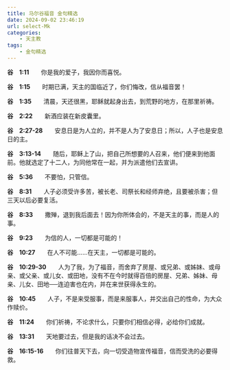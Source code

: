 ```yaml
---
title: 马尔谷福音 金句精选
date: 2024-09-02 23:46:19
url: select-Mk
categories: 
    - 天主教
tags:
    - 金句精选
---
```


**谷&emsp;1:11**&emsp;&emsp;你是我的爱子，我因你而喜悦。

**谷&emsp;1:15**&emsp;&emsp;时期已满，天主的国临近了，你们悔改，信从福音罢！

**谷&emsp;1:35**&emsp;&emsp;清晨，天还很黑，耶稣就起身出去，到荒野的地方，在那里祈祷。

**谷&emsp;2:22**&emsp;&emsp;新酒应装在新皮囊里。

**谷&emsp;2:27-28**&emsp;&emsp;安息日是为人立的，并不是人为了安息日；所以，人子也是安息日的主。
<!-- more -->
**谷&emsp;3:13-14**&emsp;&emsp;随后，耶稣上了山，把自己所想要的人召来，他们便来到他面前。他就选定了十二人，为同他常在一起，并为派遣他们去宣讲。

**谷&emsp;5:36**&emsp;&emsp;不要怕，只管信。

**谷&emsp;8:31**&emsp;&emsp;人子必须受许多苦，被长老、司祭长和经师弃绝，且要被杀害；但三天以后必要复活。

**谷&emsp;8:33**&emsp;&emsp;撒殚，退到我后面去！因为你所体会的，不是天主的事，而是人的事。

**谷&emsp;9:23**&emsp;&emsp;为信的人，一切都是可能的！

**谷&emsp;10:27**&emsp;&emsp;在人不可能……在天主，一切都是可能的。

**谷&emsp;10:29-30**&emsp;&emsp;人为了我，为了福音，而舍弃了房屋、或兄弟、或姊妹、或母亲、或父亲、或儿女、或田地，没有不在今时就得百倍的房屋、兄弟、姊妹、母亲、儿女、田地──连迫害也在内，并在来世获得永生的。

**谷&emsp;10:45**&emsp;&emsp;人子，不是来受服事，而是来服事人，并交出自己的性命，为大众作赎价。

**谷&emsp;11:24**&emsp;&emsp;你们祈祷，不论求什么，只要你们相信必得，必给你们成就。

**谷&emsp;13:31**&emsp;&emsp;天地要过去，但是我的话决不会过去。

**谷&emsp;16:15-16**&emsp;&emsp;你们往普天下去，向一切受造物宣传福音，信而受洗的必要得救。